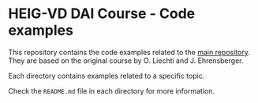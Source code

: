 # HEIG-VD DAI Course - Code examples

This repository contains the code examples related to the [main repository](https://github.com/heig-vd-dai-course/heig-vd-dai-course). They are based on the original course by O. Liechti and J. Ehrensberger.

Each directory contains examples related to a specific topic.

Check the `README.md` file in each directory for more information.
